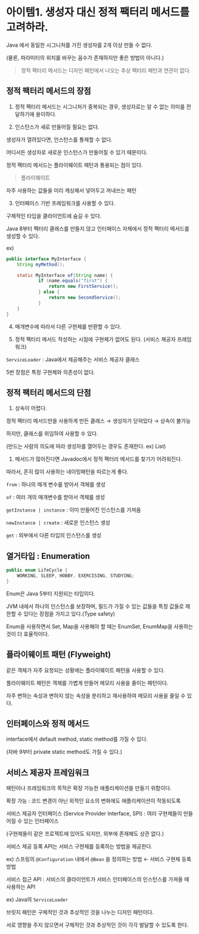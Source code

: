 # 아이템1. 생성자 대신 정적 팩터리 메서드를 고려하라.

Java 에서 동일한 시그니처를 가진 생성자를 2개 이상 만들 수 없다.

(물론, 파라미터의 위치를 바꾸는 꼼수가 존재하지만 좋은 방법이 아니다.)

> 정적 팩터리 메서드는 디자인 패턴에서 나오는 추상 팩터리 패턴과 연관이 없다.

## 정적 팩터리 메서드의 장점

1. 정적 팩터리 메서드는 시그니처가 중복되는 경우, 생성자로는 알 수 없는 의미를 전달하기에 용이하다.

2. 인스턴스가 새로 만들어질 필요는 없다.

생성자가 열려있다면, 인스턴스를 통제할 수 없다.

어디서든 생성자로 새로운 인스턴스가 만들어질 수 있기 때문이다.

정적 팩터리 메서드는 플라이웨이트 패턴과 통용되는 점이 있다.

> 플라이웨이트

자주 사용하는 값들을 미리 캐싱해서 넣어두고 꺼내쓰는 패턴

3. 인터페이스 기반 프레임워크를 사용할 수 있다.

구체적인 타입을 클라이언트에 숨길 수 있다.

Java 8부터 팩터리 클래스를 만들지 않고 인터페이스 자체에서 정적 팩터리 메서드를 생성할 수 있다.

ex)

```java
public interface MyInterface {
	String myMethod();

	static MyInterface of(String name) {
			if (name.equals("first") {
				return new FirstService();
			} else {
				return new SecondService();
			}
	}
}
```

4. 매개변수에 따라서 다른 구현체를 반환할 수 있다.

5. 정적 팩터리 메서드 작성하는 시점에 구현체가 없어도 된다. (서비스 제공자 프레임워크)

`ServiceLoader` : Java에서 제공해주는 서비스 제공자 클래스

5번 장점은 특정 구현체와 의존성이 없다.

## 정적 팩터리 메서드의 단점

1. 상속이 어렵다.

정적 팩터리 메서드만을 사용하게 만든 클래스 → 생성자가 닫혀있다 → 상속이 불가능

하지만, 클래스를 위임하여 사용할 수 있다.

(만드는 사람의 의도에 따라 생성자를 열어두는 경우도 존재한다. ex) List)

1. 메서드가 많아진다면 Javadoc에서 정적 팩터리 메서드를 찾기가 어려워진다.

따라서, 흔히 많이 사용하는 네이밍패턴을 따르는게 좋다.

`from` : 하나의 매개 변수를 받아서 객체를 생성

`of` : 여러 개의 매개변수를 받아서 객체를 생성

`getInstance | instance` : 이미 만들어진 인스턴스를 가져옴

`newInstance | create` : 새로운 인스턴스 생성

`get` : 외부에서 다른 타입의 인스턴스를 생성

## 열거타입 : Enumeration

```java
public enum LifeCycle {
	WORKING, SLEEP, HOBBY, EXERCISING, STUDYING;
}
```

Enum은 Java 5부터 지원되는 타입이다.

JVM 내에서 하나의 인스턴스를 보장하며, 필드가 가질 수 있는 값들을 특정 값들로 제한할 수 있다는 장점을 가지고 있다.(Type safety)

Enum을 사용하면서 Set, Map을 사용해야 할 때는 EnumSet, EnumMap을 사용하는 것이 더 효율적이다.

## 플라이웨이트 패턴 (Flyweight)

같은 객체가 자주 요청되는 상황에는 플라이웨이트 패턴을 사용할 수 있다.

플라이웨이트 패턴은 객체를 가볍게 만들어 메모리 사용을 줄이는 패턴이다.

자주 변하는 속성과 변하지 않는 속성을 분리하고 재사용하여 메모리 사용을 줄일 수 있다.

## 인터페이스와 정적 메서드

interface에서 default method, static method를 가질 수 있다.

(자바 9부터 private static method도 가질 수 있다.)

## 서비스 제공자 프레임워크

패턴이나 프레임워크의 목적은 확장 가능한 애플리케이션을 만들기 위함이다.

확장 가능 : 코드 변경이 아닌 외적인 요소의 변화에도 애플리케이션이 작동되도록

서비스 제공자 인터페이스 (Service Provider Interface, SPI) : 여러 구현체들이 만들어질 수 있는 인터페이스

(구현제들이 같은 프로젝트에 있어도 되지만, 외부에 존재해도 상관 없다.)

서비스 제공 등록 API는 서비스 구현체를 등록하는 방법을 제공한다.

ex) 스프링의 `@Configuration` 내에서 `@Bean` 을 정의하는 방법 ← 서비스 구현체 등록 방법

서비스 접근 API : 서비스의 클라이언트가 서비스 인터페이스의 인스턴스를 가져올 때 사용하는 API

ex) Java의 `ServiceLoader`

브릿지 패턴은 구체적인 것과 추상적인 것을 나누는 디자인 패턴이다.

서로 영향을 주지 않으면서 구체적인 것과 추상적인 것이 각각 발달할 수 있도록 한다.
